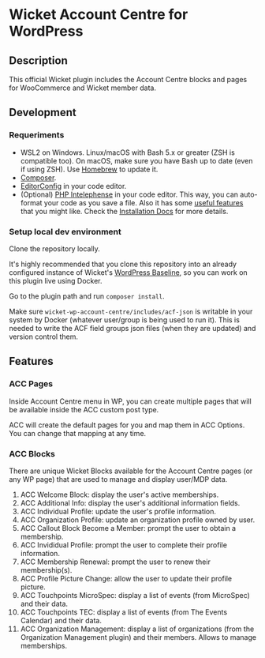 # Wicket Account Centre for WordPress

## Description

This official Wicket plugin includes the Account Centre blocks and pages for WooCommerce and Wicket member data.

## Development

### Requeriments

- WSL2 on Windows. Linux/macOS with Bash 5.x or greater (ZSH is compatible too). On macOS, make sure you have Bash up to date (even if using ZSH). Use [Homebrew](https://formulae.brew.sh/formula/bash) to update it.
- [Composer](https://getcomposer.org/).
- [EditorConfig](https://editorconfig.org/) in your code editor.
- (Optional) [PHP Intelephense](https://intelephense.com/) in your code editor. This way, you can auto-format your code as you save a file. Also it has some [useful features](https://github.com/bmewburn/intelephense-docs/blob/master/features.md) that you might like. Check the [Installation Docs](https://github.com/bmewburn/intelephense-docs/blob/master/installation.md) for more details.

### Setup local dev environment

Clone the repository locally.

It's highly recommended that you clone this repository into an already configured instance of Wicket's [WordPress Baseline](https://github.com/industrialdev/wordpress-baseline), so you can work on this plugin live using Docker.

Go to the plugin path and run `composer install`.

Make sure `wicket-wp-account-centre/includes/acf-json` is writable in your system by Docker (whatever user/group is being used to run it). This is needed to write the ACF field groups json files (when they are updated) and version control them.




## Features

### ACC Pages

Inside Account Centre menu in WP, you can create multiple pages that will be available inside the ACC custom post type.

ACC will create the default pages for you and map them in ACC Options. You can change that mapping at any time.

### ACC Blocks

There are unique Wicket Blocks available for the Account Centre pages (or any WP page) that are used to manage and display user/MDP data.

1. ACC Welcome Block: display the user's active memberships.
2. ACC Additional Info: display the user's additional information fields.
3. ACC Individual Profile: update the user's profile information.
4. ACC Organization Profile: update an organization profile owned by user.
5. ACC Callout Block Become a Member: prompt the user to obtain a membership.
6. ACC Invididual Profile: prompt the user to complete their profile information.
7. ACC Membership Renewal: prompt the user to renew their membership(s).
8. ACC Profile Picture Change: allow the user to update their profile picture.
9. ACC Touchpoints MicroSpec: display a list of events (from MicroSpec) and their data.
10. ACC Touchpoints TEC: display a list of events (from The Events Calendar) and their data.
11. ACC Organization Management: display a list of organizations (from the Organization Management plugin) and their members. Allows to manage memberships.

